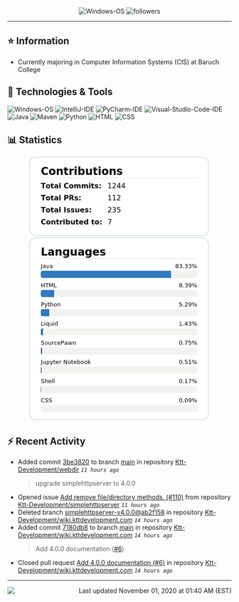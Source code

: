 <div align="center">
    <img 
        src="https://img.shields.io/badge/OS-Windows-informational?style=for-the-badge&color=3278be"
        alt="Windows-OS">
    <img 
        src="https://img.shields.io/github/followers/katsute?color=3278be&style=for-the-badge"
        alt="followers">
</div>

<hr>

## ⭐ Information

 - Currently majoring in Computer Information Systems (CIS) at Baruch College

## 🔧 Technologies & Tools

<img 
    src="https://img.shields.io/badge/OS-Windows-informational?style=flat-square&color=3278be"
    alt="Windows-OS">
<img 
    src="https://img.shields.io/badge/Editor-IntelliJ_IDEA-informational?style=flat-square&logo=intellij-idea&logoColor=white&color=3278be"
    alt="IntelliJ-IDE">
<img 
    src="https://img.shields.io/badge/Editor-PyCharm-informational?style=flat-square&logo=pycharm&logoColor=white&color=3278be"
    alt="PyCharm-IDE">
<img 
    src="https://img.shields.io/badge/Editor-Visual_Studio_Code-informational?style=flat-square&logo=Visual-Studio-Code&logoColor=white&color=3278be"
    alt="Visual-Studio-Code-IDE">
<img 
    src="https://img.shields.io/badge/Code-Java-informational?style=flat-square&logo=java&logoColor=white&color=3278be"
    alt="Java">
<img 
    src="https://img.shields.io/badge/Tools-Maven-informational?style=flat-square&logo=apache-maven&logoColor=white&color=3278be"
    alt="Maven">
<img 
    src="https://img.shields.io/badge/Code-Python-informational?style=flat-square&logo=python&logoColor=white&color=3278be"
    alt="Python">
<img 
    src="https://img.shields.io/badge/Code-HTML-informational?style=flat-square&logo=html5&logoColor=white&color=3278be"
    alt="HTML">
<img 
    src="https://img.shields.io/badge/Code-CSS-informational?style=flat-square&logo=css-wizardry&logoColor=white&color=3278be"
    alt="CSS">

## 📊 Statistics
<div align="center">
    <a href="https://github.com/Katsute/">
        <img src="https://github.com/Katsute/Katsute/blob/main/contributions.png">
    </a>
    <a href="https://github.com/Katsute/">
        <img src="https://github.com/Katsute/Katsute/blob/main/languages.png">
    </a>
</div>

## ⚡ Recent Activity

 - Added commit [3be3820](https://github.com/Ktt-Development/webdir/commit/3be38205050f05247ea946718cfbdb04e7e507b0) to branch [main](https://github.com/Ktt-Development/webdir/tree/main) in repository [Ktt-Development/webdir](https://github.com/Ktt-Development/webdir)  *`11 hours ago`*
   > upgrade simplehttpserver to 4.0.0
 - Opened issue [Add remove file/directory methods. (#110)](https://github.com/Ktt-Development/simplehttpserver/issues/110) from repository [Ktt-Development/simplehttpserver](https://github.com/Ktt-Development/simplehttpserver)  *`11 hours ago`*
 - Deleted branch [simplehttpserver-v4.0.0@ab2f158](https://github.com/Ktt-Development/wiki.kttdevelopment.com/tree/simplehttpserver-v4.0.0@ab2f158) in repository [Ktt-Development/wiki.kttdevelopment.com](https://github.com/Ktt-Development/wiki.kttdevelopment.com) *`14 hours ago`*
 - Added commit [7180db8](https://github.com/Ktt-Development/wiki.kttdevelopment.com/commit/7180db831c445e55839ec2e6f7ca0d24e12432e3) to branch [main](https://github.com/Ktt-Development/wiki.kttdevelopment.com/tree/main) in repository [Ktt-Development/wiki.kttdevelopment.com](https://github.com/Ktt-Development/wiki.kttdevelopment.com)  *`14 hours ago`*
   > Add 4.0.0 documentation ([#6](https://github.com/Ktt-Development/wiki.kttdevelopment.com/issues/6))
 - Closed pull request [Add 4.0.0 documentation (#6)](https://github.com/Ktt-Development/wiki.kttdevelopment.com/pull/6) in repository [Ktt-Development/wiki.kttdevelopment.com](https://github.com/Ktt-Development/wiki.kttdevelopment.com)  *`14 hours ago`*

---
<img align="left" src="https://github.com/Katsute/Katsute/workflows/Update%20README.md/badge.svg"><p align="right">Last updated November 01, 2020 at 01:40 AM (EST)</p>
